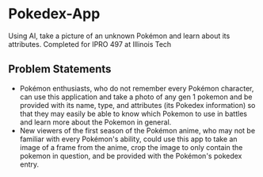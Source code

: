 # Pokedex-App
Using AI, take a picture of an unknown Pokémon and learn about its attributes. Completed for IPRO 497 at Illinois Tech
## Problem Statements
- Pokémon enthusiasts, who do not remember every Pokémon character, can use this application and take a photo of any gen 1 pokemon and be provided with its name, type, and attributes (its Pokedex information) so that they may easily be able to know which Pokemon to use in battles and learn more about the Pokemon in general.
- New viewers of the first season of the Pokémon anime, who may not be familiar with every Pokémon's ability, could use this app to take an image of a frame from the anime, crop the image to only contain the pokemon in question, and be provided with the Pokémon's pokedex entry.
